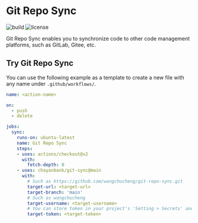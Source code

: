 # Git Repo Sync

![build](https://github.com/wangchucheng/git-repo-sync/workflows/build/badge.svg)
![license](https://img.shields.io/github/license/wangchucheng/git-repo-sync)

Git Repo Sync enables you to synchronize code to other code management platforms, such as GitLab, Gitee, etc.

## Try Git Repo Sync

You can use the following example as a template to create a new file with any name under `.github/workflows/`.

```yaml
name: <action-name>

on: 
  - push
  - delete

jobs:
  sync:
    runs-on: ubuntu-latest
    name: Git Repo Sync
    steps:
    - uses: actions/checkout@v2
      with:
        fetch-depth: 0
    - uses: chayanbank/git-sync@main
      with:
        # Such as https://github.com/wangchucheng/git-repo-sync.git
        target-url: <target-url>
        target-branch: 'main'
        # Such as wangchucheng
        target-username: <target-username>
        # You can store token in your project's 'Setting > Secrets' and reference the name here. Such as ${{ secrets.ACCESS_TOKEN }}
        target-token: <target-token>
```
